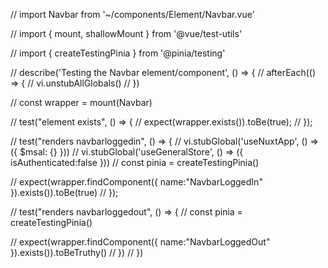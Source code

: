 // import Navbar from '~/components/Element/Navbar.vue'

// import { mount, shallowMount } from '@vue/test-utils'

// import { createTestingPinia } from '@pinia/testing'

// describe('Testing the Navbar element/component', () => {
//     afterEach(() => {
//         vi.unstubAllGlobals()
//     })

//     const wrapper = mount(Navbar)


//     test("element exists", () => {
//         expect(wrapper.exists()).toBe(true);
//     });

//     test("renders navbarloggedin", () => {
//         vi.stubGlobal('useNuxtApp', () => ({ $msal: {} }))
//         vi.stubGlobal('useGeneralStore', () => ({ isAuthenticated:false }))
//         const pinia = createTestingPinia()

//         expect(wrapper.findComponent({ name:"NavbarLoggedIn" }).exists()).toBe(true)
//     });

//     test("renders navbarloggedout", () => {
//         const pinia = createTestingPinia()

//         expect(wrapper.findComponent({ name:"NavbarLoggedOut" }).exists()).toBeTruthy()
//     })
// })

